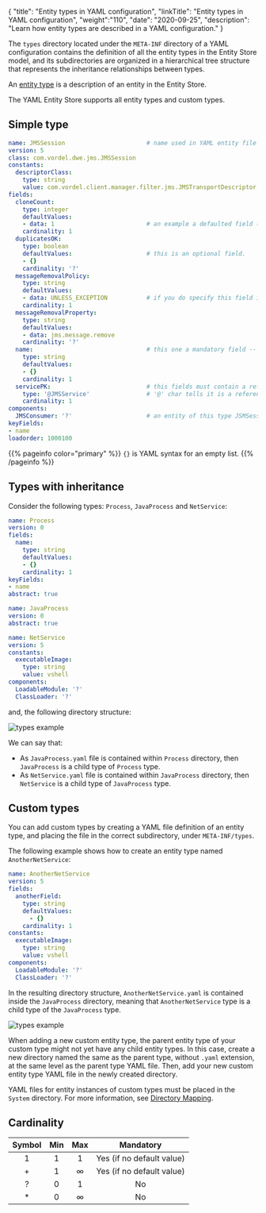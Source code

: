 {
"title": "Entity types in YAML configuration",
"linkTitle": "Entity types in YAML configuration",
"weight":"110",
"date": "2020-09-25",
"description": "Learn how entity types are described in a YAML configuration."
}

The `types` directory located under the `META-INF` directory of a YAML configuration contains the definition of all the entity types in the Entity Store model, and its subdirectories are organized in a hierarchical tree structure that represents the inheritance relationships between types.

An [entity type](/docs/apigtw_devguide/entity_store/#entity-types) is a description of an entity in the Entity Store.

The YAML Entity Store supports all entity types and custom types.

## Simple type

```yaml
name: JMSSession                       # name used in YAML entity file
version: 5
class: com.vordel.dwe.jms.JMSSession
constants:
  descriptorClass:
    type: string
    value: com.vordel.client.manager.filter.jms.JMSTransportDescriptor
fields:
  cloneCount:
    type: integer
    defaultValues:
    - data: 1                          # an example a defaulted field (mandatory but having a default value)
    cardinality: 1
  duplicatesOK:
    type: boolean
    defaultValues:                     # this is an optional field.
    - {}
    cardinality: '?'
  messageRemovalPolicy:
    type: string
    defaultValues:
    - data: UNLESS_EXCEPTION           # if you do specify this field in you YAML file, value will be 'UNLESS_EXCEPTION'
    cardinality: 1
  messageRemovalProperty:
    type: string
    defaultValues:
    - data: jms.message.remove
    cardinality: '?'
  name:                                # this one a mandatory field -- it is actually a key field
    type: string
    defaultValues:
    - {}
    cardinality: 1
  servicePK:                           # this fields must contain a reference to another entity of type 'JMSService'
    type: '@JMSService'                # '@' char tells it is a reference
    cardinality: 1
components:
  JMSConsumer: '?'                     # an entity of this type JSMSession can have 1 children of type JMSConsumer
keyFields:
- name
loadorder: 1000100
```

{{% pageinfo color="primary" %}}
`{}` is YAML syntax for an empty list.
{{% /pageinfo %}}

## Types with inheritance

Consider the following types: `Process`, `JavaProcess` and `NetService`:

```yaml
name: Process
version: 0
fields:
  name:
    type: string
    defaultValues:
    - {}
    cardinality: 1
keyFields:
- name
abstract: true
```

```yaml
name: JavaProcess
version: 0
abstract: true
```

```yaml
name: NetService
version: 5
constants:
  executableImage:
    type: string
    value: vshell
components:
  LoadableModule: '?'
  ClassLoader: '?'
```

and, the following directory structure:

![types example](/Images/apim_yamles/yamles_types_example.png)

We can say that:

* As `JavaProcess.yaml` file is contained within `Process` directory, then `JavaProcess` is a child type of `Process` type.
* As `NetService.yaml` file is contained within `JavaProcess` directory, then `NetService` is a child type of `JavaProcess` type.

## Custom types

You can add custom types by creating a YAML file definition of an entity type, and placing the file in the correct subdirectory, under `META-INF/types`.

The following example shows how to create an entity type named `AnotherNetService`:

```yaml
name: AnotherNetService
version: 5
fields:
  anotherField:
    type: string
    defaultValues:
      - {}
    cardinality: 1
constants:
  executableImage:
    type: string
    value: vshell
components:
  LoadableModule: '?'
  ClassLoader: '?'
```

In the resulting directory structure, `AnotherNetService.yaml` is contained inside the `JavaProcess` directory, meaning that `AnotherNetService` type is a child type of the `JavaProcess` type.

![types example](/Images/apim_yamles/yamles_types_custom_example.png)

When adding a new custom entity type, the parent entity type of your custom type might not yet have any child entity types. In this case, create a new directory named the same as the parent type, without `.yaml` extension, at the same level as the parent type YAML file. Then, add your new custom entity type YAML file in the newly created directory.

YAML files for entity instances of custom types must be placed in the `System` directory. For more information, see [Directory Mapping](/docs/apim_yamles/apim_yamles_references/yamles_top_directories).

## Cardinality

| Symbol | Min | Max | Mandatory |
|:------:|:---:|:---:|:---------:|
|   1    |  1  |  1  |    Yes (if no default value) |
|   +    |  1  |  ∞  |    Yes (if no default value) |
|   ?    |  0  |  1  |    No     |
|   *    |  0  |  ∞  |    No     |
